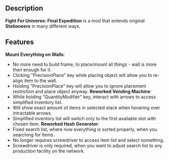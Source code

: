 ## Description
**Fight For Universe: Final Expedition** is a mod that extends original **Stationeers** in many different ways.

## Features
**Mount Everything on Walls**: 
 - No more need to build frame, to place/mount all things - wall is more then enough for it. 
 - Clicking "PrecisionPlace" key while placing object will allow you to re-align item to the wall. 
 - Holding "PrecisionPlace" key will allow you to ignore placement restriction and place object anyway.
**Reworked Vending Machine**:
 - While holding "QuantityModifier" key, interact with arrows to access simplified inventory list.
 - Will show exact amount of items in selected stack when hovering over intractable arrows.
 - Simplified inventory list will switch only to the first available slot with chosen item.
**Reworked Hash Generator**:
 - Fixed search list, where now everything is sorted properly, when you searching for items.
 - No longer requires screwdriver to access item list and select something.
 - Screwdriver is only required, when you want to adjust search list to any production facility on the network.
